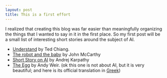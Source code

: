```yaml
---
layout: post
title: This is a first effort 
---
```


I realized that creating this blog was far easier than meaningfully organizing the things that I wanted to say in it in the first place. So my first post will be a small list of interesting short stories around the subject of AI.
- [Understand](https://web.archive.org/web/20140527121332/http://www.infinityplus.co.uk/stories/under.htm) by Ted Chiang.
- [The robot and the baby](http://www-formal.stanford.edu/jmc/robotandbaby/robotandbaby.html) by John McCarthy
- [Short Story on AI](http://karpathy.github.io/2015/11/14/ai/) by Andrej Karpathy
- [The Egg](http://www.galactanet.com/oneoff/theegg_mod.html) by Andy Weir. (ok this one is not about AI, but it is very beautiful; and here is its official translation in [Greek](http://www.galactanet.com/oneoff/theegg_el.html))

